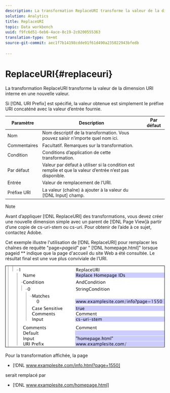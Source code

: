 ```yaml
---
description: La transformation ReplaceURI transforme la valeur de la dimension URI interne en une nouvelle valeur.
solution: Analytics
title: ReplaceURI
topic: Data workbench
uuid: f9fc6d51-6eb6-4ace-8c19-2c0200555363
translation-type: tm+mt
source-git-commit: aec1f7b14198cdde91f61d490a235022943bfedb

---
```



# ReplaceURI{#replaceuri}

La transformation ReplaceURI transforme la valeur de la dimension URI interne en une nouvelle valeur.

Si [!DNL URI Prefix] est spécifié, la valeur obtenue est simplement le préfixe URI concaténé avec la valeur d’entrée fournie.

| Paramètre | Description | Par défaut |
|---|---|---|
| Nom | Nom descriptif de la transformation. Vous pouvez saisir n’importe quel nom ici. |  |
| Commentaires | Facultatif. Remarques sur la transformation. |  |
| Condition | Conditions d’application de cette transformation. |  |
| Par défaut | Valeur par défaut à utiliser si la condition est remplie et que la valeur d’entrée n’est pas disponible. |  |
| Entrée | Valeur de remplacement de l’URI. |  |
| Préfixe URI | La valeur (chaîne) à ajouter à la valeur du [!DNL Input] champ. |  |

>[!NOTE]
>
>Avant d’appliquer [!DNL ReplaceURI] des transformations, vous devez créer une nouvelle dimension simple avec un parent de [!DNL Page View]à partir d’une copie de cs-uri-stem ou cs-uri. Pour obtenir de l’aide à ce sujet, contactez Adobe.

Cet exemple illustre l&#39;utilisation de [!DNL ReplaceURI] pour remplacer les chaînes de requête &quot;page=*pageid*&quot; par &quot; [!DNL homepage.html]&quot; lorsque pageid ** indique que la page d&#39;accueil du site Web a été consultée. Le résultat final est une vue plus conviviale de l’URI.

![](assets/cfg_TransformationType_ReplaceURI.bmp)

Pour la transformation affichée, la page

* [!DNL www.examplesite.com/info.html?page=1550]

serait remplacé par

* [!DNL www.examplesite.com/homepage.html]

